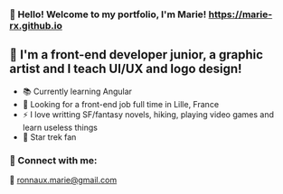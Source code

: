### 👋 Hello! Welcome to my portfolio, I'm Marie!  https://marie-rx.github.io


## 💬 I'm a front-end developer junior, a graphic artist and I teach UI/UX and logo design!
- 📚 Currently learning Angular
- 📣 Looking for a front-end job full time in Lille, France
- ⚡️ I love writting SF/fantasy novels, hiking, playing video games and learn useless things
- 🖖 Star trek fan

### 📩 Connect with me:
🔗 ronnaux.marie@gmail.com



